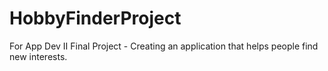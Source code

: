 # HobbyFinderProject
For App Dev II Final Project - Creating an application that helps people find new interests. 
